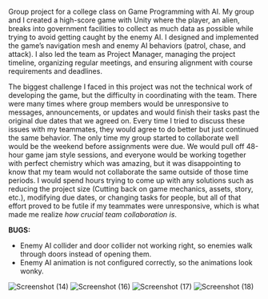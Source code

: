 Group project for a college class on Game Programming with AI. My group and I created a high-score game with Unity where the player, an alien, breaks into government facilities to collect as much data as possible while trying to avoid getting caught by the enemy AI. I designed and implemented the game’s navigation mesh and enemy AI behaviors (patrol, chase, and attack). I also led the team as Project Manager, managing the project timeline, organizing regular meetings, and ensuring alignment with course requirements and deadlines.

The biggest challenge I faced in this project was not the technical work of developing the game, but the difficulty in coordinating with the team. There were many times where group members would be unresponsive to messages, announcements, or updates and would finish their tasks past the original due dates that we agreed on. Every time I tried to discuss these issues with my teammates, they would agree to do better but just continued the same behavior. The only time my group started to collaborate well would be the weekend before assignments were due. We would pull off 48-hour game jam style sessions, and everyone would be working together with perfect chemistry which was amazing, but it was disappointing to know that my team would not collaborate the same outside of those time periods. I would spend hours trying to come up with any solutions such as reducing the project size (Cutting back on game mechanics, assets, story, etc.), modifying due dates, or changing tasks for people, but all of that effort proved to be futile if my teammates were unresponsive, which is what made me realize _how crucial team collaboration is_.

**BUGS:**
  - Enemy AI collider and door collider not working right, so enemies walk through doors instead of opening them.
  - Enemy AI animation is not configured correctly, so the animations look wonky.

![Screenshot (14)](https://github.com/user-attachments/assets/e333d022-f1ba-49c1-9875-47d178782f13)
![Screenshot (16)](https://github.com/user-attachments/assets/e2b7cc2d-391b-4b62-848d-3a6048c6cd34)
![Screenshot (17)](https://github.com/user-attachments/assets/4bf923a9-d0a0-465e-a623-841ed1dbc11e)
![Screenshot (18)](https://github.com/user-attachments/assets/fdc3da79-4f5a-4239-9b89-88471e403a2d)

